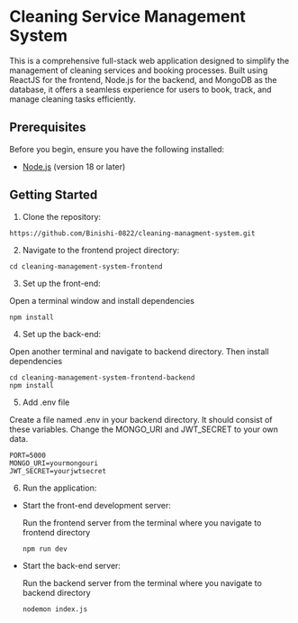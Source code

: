 # Cleaning Service Management System

This is a comprehensive full-stack web application designed to simplify the management of cleaning services and booking processes. Built using ReactJS for the frontend, Node.js for the backend, and MongoDB as the database, it offers a seamless experience for users to book, track, and manage cleaning tasks efficiently.

## Prerequisites

Before you begin, ensure you have the following installed:

- [Node.js](https://nodejs.org/) (version 18 or later)

## Getting Started

1. Clone the repository:

```
https://github.com/Binishi-0822/cleaning-managment-system.git
```

2. Navigate to the frontend project directory:

```
cd cleaning-management-system-frontend
```

3. Set up the front-end:

Open a terminal window and  install dependencies

```
npm install

```

4. Set up the back-end:

Open another terminal and navigate to backend directory. Then install dependencies

```
cd cleaning-management-system-frontend-backend
npm install

```
5. Add .env file
   
Create a file named .env in your backend directory. It should consist of these variables. Change the MONGO_URI and JWT_SECRET to your own data.

```
PORT=5000
MONGO_URI=yourmongouri
JWT_SECRET=yourjwtsecret

```

6. Run the application:

- Start the front-end development server:

  Run the frontend server from the terminal where you navigate to frontend directory
  
  ```
  npm run dev
  ```

- Start the back-end server:
  
  Run the backend server from the terminal where you navigate to backend directory

  ```
  nodemon index.js
  
  ```
